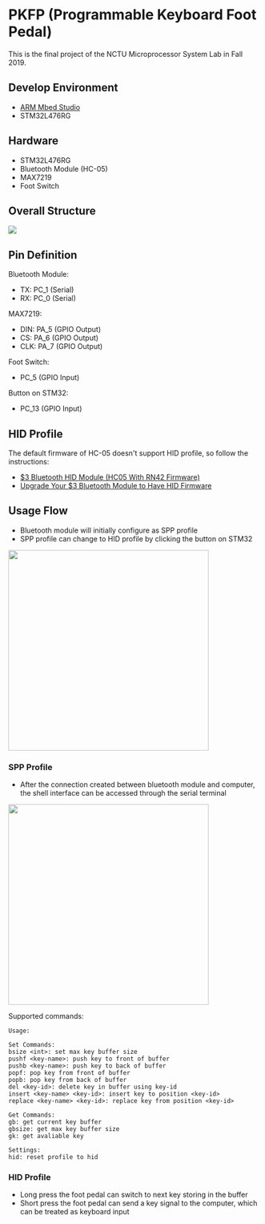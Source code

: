 # PKFP (Programmable Keyboard Foot Pedal)

This is the final project of the NCTU Microprocessor System Lab in Fall 2019.

## Develop Environment

* [ARM Mbed Studio](https://os.mbed.com/studio/)
* STM32L476RG

## Hardware

* STM32L476RG
* Bluetooth Module (HC-05)
* MAX7219
* Foot Switch

## Overall Structure

![](https://i.imgur.com/f1exyVf.png)

## Pin Definition

Bluetooth Module:

* TX: PC_1 (Serial)
* RX: PC_0 (Serial)

MAX7219:

* DIN: PA_5 (GPIO Output)
* CS: PA_6 (GPIO Output)
* CLK: PA_7 (GPIO Output)

Foot Switch:

* PC_5 (GPIO Input)

Button on STM32:

* PC_13 (GPIO Input)

## HID Profile

The default firmware of HC-05 doesn't support HID profile, so follow the instructions:

* [$3 Bluetooth HID Module (HC05 With RN42 Firmware)](https://www.instructables.com/id/3-Bluetooth-HID-Module-HC05-With-RN42-Firmware/)
* [Upgrade Your $3 Bluetooth Module to Have HID Firmware](https://www.instructables.com/id/Upgrade-Your-3-Bluetooth-Module-to-Have-HID-Firmwa/)

## Usage Flow

* Bluetooth module will initially configure as SPP profile
* SPP profile can change to HID profile by clicking the button on STM32

<img src="https://i.imgur.com/ZrhzBfb.png" width=400 />

### SPP Profile

* After the connection created between bluetooth module and computer, the shell interface can be accessed through the serial terminal

<img src="https://i.imgur.com/0jAn2ry.png" width=400 />

Supported commands:

```
Usage:

Set Commands:
bsize <int>: set max key buffer size
pushf <key-name>: push key to front of buffer
pushb <key-name>: push key to back of buffer
popf: pop key from front of buffer
popb: pop key from back of buffer
del <key-id>: delete key in buffer using key-id
insert <key-name> <key-id>: insert key to position <key-id>
replace <key-name> <key-id>: replace key from position <key-id>

Get Commands:
gb: get current key buffer
gbsize: get max key buffer size
gk: get avaliable key

Settings:
hid: reset profile to hid
```

### HID Profile

* Long press the foot pedal can switch to next key storing in the buffer
* Short press the foot pedal can send a key signal to the computer, which can be treated as keyboard input

